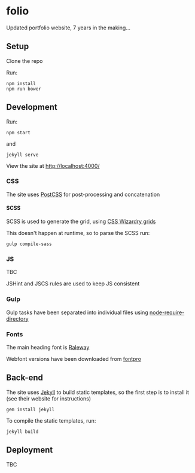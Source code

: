 # folio

Updated portfolio website, 7 years in the making...


## Setup

Clone the repo

Run:

```
npm install
npm run bower
```


## Development

Run:

```
npm start
```

and

```
jekyll serve
```

View the site at [http://localhost:4000/](http://localhost:4000/)


### CSS

The site uses [PostCSS](https://github.com/postcss/postcss) for post-processing and concatenation


#### SCSS

SCSS is used to generate the grid, using [CSS Wizardry grids](http://csswizardry.com/csswizardry-grids/)

This doesn't happen at runtime, so to parse the SCSS run:

```
gulp compile-sass
```


### JS

TBC

JSHint and JSCS rules are used to keep JS consistent


### Gulp

Gulp tasks have been separated into individual files using [node-require-directory](https://github.com/troygoode/node-require-directory)


### Fonts

The main heading font is [Raleway](https://www.theleagueofmoveabletype.com/raleway)

Webfont versions have been downloaded from [fontpro](http://fontpro.com/raleway-font-16024)


## Back-end

The site uses [Jekyll](http://jekyllrb.com/) to build static templates, so the first step is to install it (see their website for instructions)

```
gem install jekyll
```

To compile the static templates, run:

```
jekyll build
```


## Deployment

TBC
